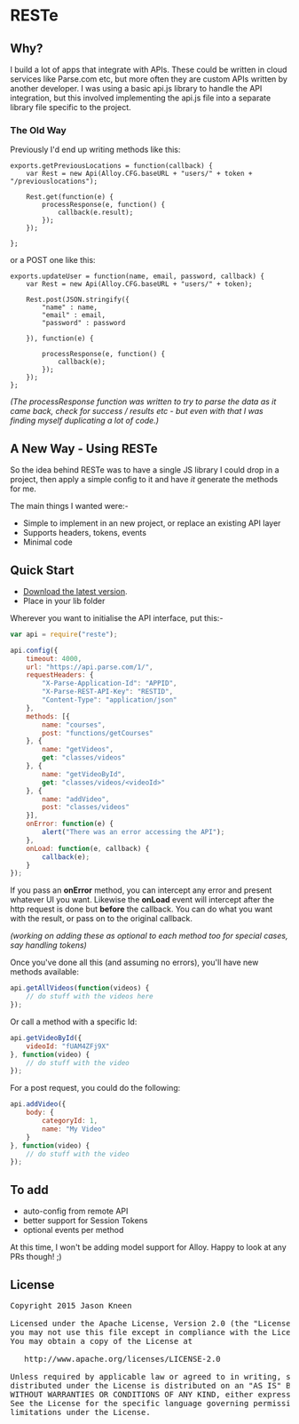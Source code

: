 # RESTe

## Why?

I build a lot of apps that integrate with APIs. These could be written in cloud services like Parse.com etc, but more often they are custom APIs written by another developer. I was using a basic api.js library to handle the API integration, but this involved implementing the api.js file into a separate library file specific to the project.

### The Old Way

Previously I'd end up writing methods like this:

```JS
exports.getPreviousLocations = function(callback) {
    var Rest = new Api(Alloy.CFG.baseURL + "users/" + token + "/previouslocations");

    Rest.get(function(e) {
        processResponse(e, function() {
            callback(e.result);
        });
    });

};
```

or a POST one like this:

```JS
exports.updateUser = function(name, email, password, callback) {
    var Rest = new Api(Alloy.CFG.baseURL + "users/" + token);

    Rest.post(JSON.stringify({
        "name" : name,
        "email" : email,
        "password" : password

    }), function(e) {
       
        processResponse(e, function() {
            callback(e);
        });
    });
};
```

_(The processResponse function was written to try to parse the data as it came back, check for success / results etc - but even with that I was finding myself duplicating a lot of code.)_

## A New Way - Using RESTe

So the idea behind RESTe was to have a single JS library I could drop in a project, then apply a simple config to it and have *it* generate the methods for me.

The main things I wanted were:-

* Simple to implement in an new project, or replace an existing API layer
* Supports headers, tokens, events
* Minimal code


## Quick Start
* [Download the latest version](https://github.com/jasonkneen/reste).
* Place in your lib folder

Wherever you want to initialise the API interface, put this:-

```javascript
var api = require("reste");

api.config({
    timeout: 4000,
    url: "https://api.parse.com/1/",
    requestHeaders: {
        "X-Parse-Application-Id": "APPID",
        "X-Parse-REST-API-Key": "RESTID",
        "Content-Type": "application/json"
    },
    methods: [{
        name: "courses",
        post: "functions/getCourses"
    }, {
        name: "getVideos",
        get: "classes/videos"
    }, {
        name: "getVideoById",
        get: "classes/videos/<videoId>"
    }, {
        name: "addVideo",
        post: "classes/videos"
    }],
    onError: function(e) {
        alert("There was an error accessing the API");
    },
    onLoad: function(e, callback) {
        callback(e);
    }
});
```

If you pass an **onError** method, you can intercept any error and present whatever UI you want. Likewise the **onLoad** event will intercept after the http request is done but  **before** the callback. You can do what you want with the result, or pass on to the original callback.

_(working on adding these as optional to each method too for special cases, say handling tokens)_

Once you've done all this (and assuming no errors), you'll have new methods available:

```javascript
api.getAllVideos(function(videos) {
    // do stuff with the videos here
});
```

Or call a method with a specific Id:

```javascript
api.getVideoById({
    videoId: "fUAM4ZFj9X"    
}, function(video) {
    // do stuff with the video
});
```

For a post request, you could do the following:

```javascript
api.addVideo({
    body: {
        categoryId: 1,
        name: "My Video"
    }
}, function(video) {
    // do stuff with the video
});
```

## To add

* auto-config from remote API
* better support for Session Tokens
* optional events per method

At this time, I won't be adding model support for Alloy. Happy to look at any PRs though! ;)

## License

<pre>
Copyright 2015 Jason Kneen

Licensed under the Apache License, Version 2.0 (the "License");
you may not use this file except in compliance with the License.
You may obtain a copy of the License at

   http://www.apache.org/licenses/LICENSE-2.0

Unless required by applicable law or agreed to in writing, software
distributed under the License is distributed on an "AS IS" BASIS,
WITHOUT WARRANTIES OR CONDITIONS OF ANY KIND, either express or implied.
See the License for the specific language governing permissions and
limitations under the License.
</pre>
